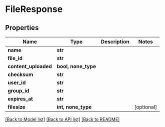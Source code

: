 # FileResponse


## Properties
Name | Type | Description | Notes
------------ | ------------- | ------------- | -------------
**name** | **str** |  | 
**file_id** | **str** |  | 
**content_uploaded** | **bool, none_type** |  | 
**checksum** | **str** |  | 
**user_id** | **str** |  | 
**group_id** | **str** |  | 
**expires_at** | **str** |  | 
**filesize** | **int, none_type** |  | [optional] 

[[Back to Model list]](../README.md#documentation-for-models) [[Back to API list]](../README.md#documentation-for-api-endpoints) [[Back to README]](../README.md)


